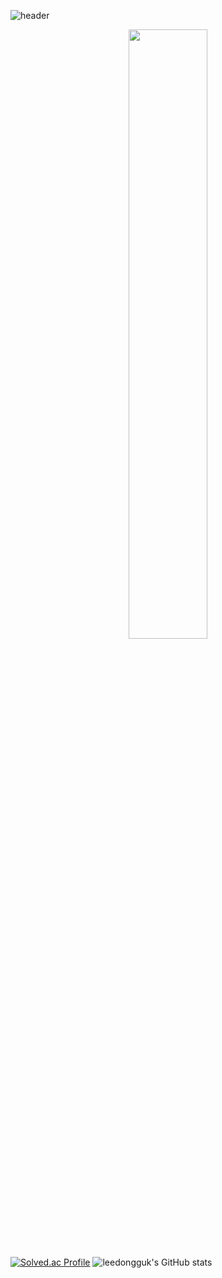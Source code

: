 ![header](https://capsule-render.vercel.app/api?type=wave&color=auto&height=300&section=header&text=Dongguk%20Github&fontSize=90)
<div align="center">
<!--사진-->
<img width="50%" src="https://img1.daumcdn.net/thumb/R1280x0/?scode=mtistory2&fname=https%3A%2F%2Fblog.kakaocdn.net%2Fdn%2FbomKIy%2FbtqPNxPza0K%2FckSSD7CMM0f5alYdScFePk%2Fimg.png"/>
</div>

[![Solved.ac Profile](http://mazassumnida.wtf/api/v2/generate_badge?boj=ldg4088)](https://solved.ac/ldg4088/)
![leedongguk's GitHub stats](https://github-readme-stats.vercel.app/api?username=leedongguk&theme=dark&show_icons=true)

